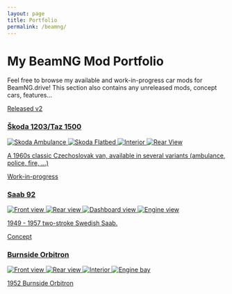 ```yaml
---
layout: page
title: Portfolio
permalink: /beamng/
---
```


<div class="projects-grid">
  <div class="main-intro">
    <h1>My BeamNG Mod Portfolio</h1>
    <p>Feel free to browse my available and work-in-progress car mods for BeamNG.drive! This section also contains any unreleased mods, concept cars, features...</p>
  </div>

  <a class="project-card" href="{{ site.baseurl }}/BNG/S1203/">
    <div class="status released">Released v2</div>
    <h3>Škoda 1203/Taz 1500</h3>
    <div class="car-gallery">
        <img src="{{ site.baseurl }}/BNG/pics/S1203_ambo.png" alt="Skoda Ambulance">
        <img src="{{ site.baseurl }}/BNG/pics/S1203_flatbed.png" alt="Skoda Flatbed">
        <img src="{{ site.baseurl }}/BNG/pics/S1203_interior.png" alt="Interior">
        <img src="{{ site.baseurl }}/BNG/pics/S1203_rear.png" alt="Rear View">
    </div>
    <p>A 1960s classic Czechoslovak van, available in several variants (ambulance, police, fire, ...)</p>
  </a>

  <a class="project-card" href="{{ site.baseurl }}/BNG/S92a/">
    <div class="status wip">Work-in-progress</div>
    <h3>Saab 92</h3>
    <div class="car-gallery">
        <img src="{{ site.baseurl }}/BNG/pics/Saab92_1.png" alt="Front view">
        <img src="{{ site.baseurl }}/BNG/pics/Saab92_2.png" alt="Rear view">
        <img src="{{ site.baseurl }}/BNG/pics/Saab92_3.png" alt="Dashboard view">
        <img src="{{ site.baseurl }}/BNG/pics/Saab92_4.png" alt="Engine view">
    </div>
    <p>1949 - 1957 two-stroke Swedish Saab.</p>
  </a>

  <a class="project-card" href="{{ site.baseurl }}/BNG/orb/">
    <div class="status concept">Concept</div>
    <h3>Burnside Orbitron</h3>
    <div class="car-gallery">
        <img src="{{ site.baseurl }}/BNG/pics/F4_1.png" alt="Front view">
        <img src="{{ site.baseurl }}/BNG/pics/F4_2.png" alt="Rear view">
        <img src="{{ site.baseurl }}/BNG/pics/F4_3.png" alt="Interior">
        <img src="{{ site.baseurl }}/BNG/pics/F4_4.png" alt="Engine bay">
    </div>
    <p>1952 Burnside Orbitron</p>
  </a>

  <!-- More cards -->
</div>
